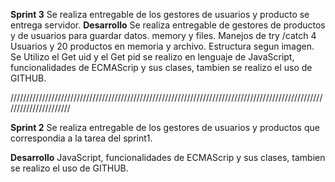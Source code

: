  **Sprint 3**
  Se realiza entregable de los gestores de usuarios y producto
  se entrega servidor.
  **Desarrollo**
 Se realiza entregable de gestores de productos y de usuarios para guardar datos.
 memory y files.
 Manejos de try /catch
 4 Usuarios y 20  productos en memoria y archivo.
 Estructura segun imagen.
 Se Utilizo el Get uid y el Get pid
 se realizo en lenguaje de JavaScript, funcionalidades de ECMAScrip y sus clases, tambien se realizo el uso de GITHUB.
 
 
 //////////////////////////////////////////////////////////////////////////////////////////////////////////////////////
 
 
 **Sprint 2**
 Se realiza entregable de los gestores de usuarios y productos que correspondia a la tarea del sprint1.

**Desarrollo**
 JavaScript, funcionalidades de ECMAScrip y sus clases, tambien se realizo el uso de GITHUB.
